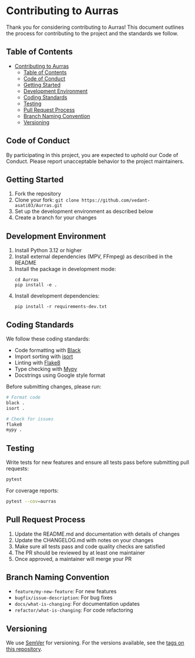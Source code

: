 # Contributing to Aurras

Thank you for considering contributing to Aurras! This document outlines the process for contributing to the project and the standards we follow.

## Table of Contents
- [Contributing to Aurras](#contributing-to-aurras)
  - [Table of Contents](#table-of-contents)
  - [Code of Conduct](#code-of-conduct)
  - [Getting Started](#getting-started)
  - [Development Environment](#development-environment)
  - [Coding Standards](#coding-standards)
  - [Testing](#testing)
  - [Pull Request Process](#pull-request-process)
  - [Branch Naming Convention](#branch-naming-convention)
  - [Versioning](#versioning)

## Code of Conduct

By participating in this project, you are expected to uphold our Code of Conduct. Please report unacceptable behavior to the project maintainers.

## Getting Started

1. Fork the repository
2. Clone your fork: `git clone https://github.com/vedant-asati03/Aurras.git`
3. Set up the development environment as described below
4. Create a branch for your changes

## Development Environment

1. Install Python 3.12 or higher
2. Install external dependencies (MPV, FFmpeg) as described in the README
3. Install the package in development mode:
   ```
   cd Aurras
   pip install -e .
   ```
4. Install development dependencies:
   ```
   pip install -r requirements-dev.txt
   ```

## Coding Standards

We follow these coding standards:

- Code formatting with [Black](https://black.readthedocs.io/en/stable/)
- Import sorting with [isort](https://pycqa.github.io/isort/)
- Linting with [Flake8](https://flake8.pycqa.org/en/latest/)
- Type checking with [Mypy](https://mypy.readthedocs.io/)
- Docstrings using Google style format

Before submitting changes, please run:

```bash
# Format code
black .
isort .

# Check for issues
flake8
mypy .
```

## Testing

Write tests for new features and ensure all tests pass before submitting pull requests:

```bash
pytest
```

For coverage reports:

```bash
pytest --cov=aurras
```

## Pull Request Process

1. Update the README.md and documentation with details of changes
2. Update the CHANGELOG.md with notes on your changes
3. Make sure all tests pass and code quality checks are satisfied
4. The PR should be reviewed by at least one maintainer
5. Once approved, a maintainer will merge your PR

## Branch Naming Convention

- `feature/my-new-feature`: For new features
- `bugfix/issue-description`: For bug fixes
- `docs/what-is-changing`: For documentation updates
- `refactor/what-is-changing`: For code refactoring

## Versioning

We use [SemVer](http://semver.org/) for versioning. For the versions available, see the [tags on this repository](https://github.com/USERNAME/Aurras/tags).
